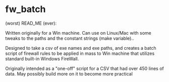 # fw_batch

(worst) READ_ME (ever):

Written originally for a Win machine. Can use on Linux/Mac with some tweaks to the paths and the constant strings (make variable)..

Designed to take a csv of exe names and exe paths, and creates a batch script of firewall rules to be applied in mass to Win machine that utilizes standard built-in Windows FireWall.

Originally intended as a "one-off" script for a CSV that had over 450 lines of data. May possibly build more on it to become more practical
